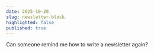 ```yaml
---
date: 2025-10-28
slug: newsletter-block
highlighted: false
published: true
---
```

Can someone remind me how to write a newsletter again?